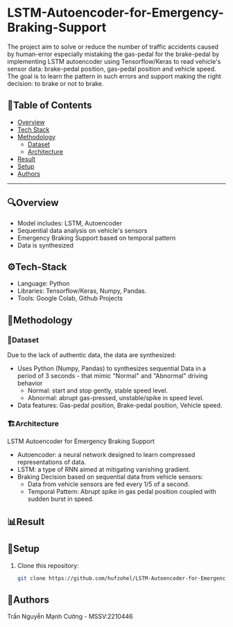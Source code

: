 # LSTM-Autoencoder-for-Emergency-Braking-Support
The project aim to solve or reduce the number of traffic accidents caused by human-error especially mistaking the gas-pedal for the brake-pedal by implementing LSTM autoencoder using Tensorflow/Keras to read vehicle's sensor data: brake-pedal position, gas-pedal position and vehicle speed. The goal is to learn the pattern in such errors and support making the right decision: to brake or not to brake.
## 📌Table of Contents
*  [Overview](#overview)
*  [Tech Stack](#tech-stack)
*  [Methodology](#methodology)
   *  [Dataset](#dataset)
   *  [Architecture](#architecture)
*  [Result](#result)
*  [Setup](#setup)
*  [Authors](#authors)
---
## 🔍Overview
* Model includes: LSTM, Autoencoder
* Sequential data analysis on vehicle's sensors
* Emergency Braking Support based on temporal pattern
* Data is synthesized
## ⚙️Tech-Stack
* Language: Python
* Libraries: Tensorflow/Keras, Numpy, Pandas.
* Tools: Google Colab, Github Projects
## 🧠Methodology
### 📁Dataset
Due to the lack of authentic data, the data are synthesized:
* Uses Python (Numpy, Pandas) to synthesizes sequential Data in a period of 3 seconds - that mimic "Normal" and "Abnormal" driving behavior
   * Normal: start and stop gently, stable speed level.
   * Abnormal: abrupt gas-pressed, unstable/spike in speed level.
* Data features: Gas-pedal position, Brake-pedal position, Vehicle speed.
### 🏗️Architecture
LSTM Autoencoder for Emergency Braking Support
* Autoencoder: a neural network designed to learn compressed representations of data.
* LSTM: a type of RNN aimed at mitigating vanishing gradient.
* Braking Decision based on sequential data from vehicle sensors:
   * Data from vehicle sensors are fed every 1/5 of a second. 
   * Temporal Pattern: Abrupt spike in gas pedal position coupled with sudden burst in speed.
## 📊Result

## 🚀Setup
1. Clone this repository:
   ```bash
   git clone https://github.com/hufzohel/LSTM-Autoencoder-for-Emergency-Braking-Support.git
   ```
## 👤Authors
Trần Nguyễn Mạnh Cường - MSSV:2210446

